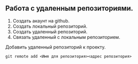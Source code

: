 ## Работа с удаленным репозиториями.

1. Создать акаунт на github.
2. Создать локальный репозиторий.
3. Создать удаленный репозиторий.
4. Связать удаленный с локальным репозиторием.

Добавить удаленный репозиторий к проекту.
```
git remote add <Имя для репозитория><адрес репозитория>
```
